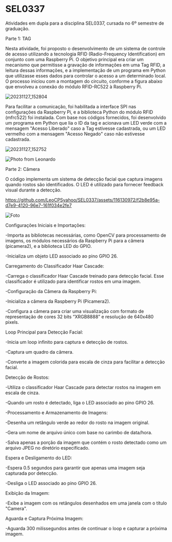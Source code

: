 # SEL0337

Atividades em dupla para a disciplina SEL0337, cursada no 6º semestre de graduação.

Parte 1: TAG

Nesta atividade, foi proposto o desenvolvimento de um sistema de controle de acesso utilizando a tecnologia RFID (Radio-Frequency Identification) em conjunto com uma Raspberry Pi. O objetivo principal era criar um mecanismo que permitisse a gravação de informações em uma Tag RFID, a leitura dessas informações, e a implementação de um programa em Python que utilizasse esses dados para controlar o acesso a um determinado local. O processo iniciou com a montagem do circuito, conforme a figura abaixo que envolveu a conexão do módulo RFID-RC522 à Raspberry Pi. 

![20231127_152804](https://github.com/LeoCPSyahoo/SEL0337/assets/116130972/319dfda8-c71d-4dda-be9b-c8734c1bc289)

Para facilitar a comunicação, foi habilitada a interface SPI nas configurações da Raspberry Pi, e a biblioteca Python do módulo RFID (mfrc522) foi instalada. Com base nos códigos fornecidos, foi desenvolvido um programa em Python que lia o ID da tag e acionava um LED verde com a mensagem "Acesso Liberado" caso a Tag estivesse cadastrada, ou um LED vermelho com a mensagem "Acesso Negado" caso não estivesse cadastrada.

![20231127_152752](https://github.com/LeoCPSyahoo/SEL0337/assets/116130972/1f3f52dc-3195-4389-b9d6-ec174e2e30e4)

![Photo from Leonardo](https://github.com/LeoCPSyahoo/SEL0337/assets/116130972/159a9391-ea9e-4676-a3aa-4f3956e0fa19)

Parte 2: Câmera

O código implementa um sistema de detecção facial que captura imagens quando rostos são identificados. O LED é utilizado para fornecer feedback visual durante a detecção.

https://github.com/LeoCPSyahoo/SEL0337/assets/116130972/f2b8e95a-d7e9-4120-96e7-161f034e2fe7

![Foto](https://github.com/LeoCPSyahoo/SEL0337/assets/116130972/9ba2867d-b905-49bc-b9c5-fab13bbdc4c1)

Configurações Iniciais e Importações:

-Importa as bibliotecas necessárias, como OpenCV para processamento de imagens, os módulos necessários da Raspberry Pi para a câmera (picamera2), e a biblioteca LED do GPIO.

-Inicializa um objeto LED associado ao pino GPIO 26.

Carregamento do Classificador Haar Cascade:

-Carrega o classificador Haar Cascade treinado para detecção facial. Esse classificador é utilizado para identificar rostos em uma imagem.

-Configuração da Câmera da Raspberry Pi:

-Inicializa a câmera da Raspberry Pi (Picamera2).

-Configura a câmera para criar uma visualização com formato de representação de cores 32 bits “XRGB8888” e resolução de 640x480 pixels.

Loop Principal para Detecção Facial:

-Inicia um loop infinito para captura e detecção de rostos.

-Captura um quadro da câmera.

-Converte a imagem colorida para escala de cinza para facilitar a detecção facial.

Detecção de Rostos:

-Utiliza o classificador Haar Cascade para detectar rostos na imagem em escala de cinza.

-Quando um rosto é detectado, liga o LED associado ao pino GPIO 26.

-Processamento e Armazenamento de Imagens:

-Desenha um retângulo verde ao redor do rosto na imagem original.

-Gera um nome de arquivo único com base no carimbo de data/hora.

-Salva apenas a porção da imagem que contém o rosto detectado como um arquivo JPEG no diretório especificado.

Espera e Desligamento do LED:

-Espera 0.5 segundos para garantir que apenas uma imagem seja capturada por detecção.

-Desliga o LED associado ao pino GPIO 26.

Exibição da Imagem:

-Exibe a imagem com os retângulos desenhados em uma janela com o título "Camera".

Aguarda e Captura Próxima Imagem:

-Aguarda 300 milissegundos antes de continuar o loop e capturar a próxima imagem.


